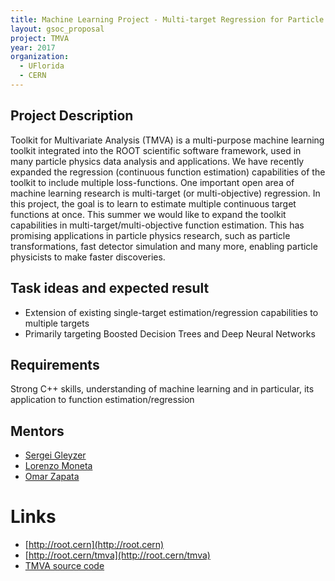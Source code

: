 ```yaml
---
title: Machine Learning Project - Multi-target Regression for Particle Physics
layout: gsoc_proposal
project: TMVA
year: 2017
organization:
  - UFlorida
  - CERN
---
```


## Project Description

Toolkit for Multivariate Analysis (TMVA) is a multi-purpose machine learning
toolkit integrated into the ROOT scientific software framework, used in many
particle physics data analysis and applications. We have recently expanded the
regression (continuous function estimation) capabilities of the toolkit to
include multiple loss-functions. One important open area of machine learning
research is multi-target (or multi-objective) regression. In this project, the
goal is to learn to estimate multiple continuous target functions at once. This
summer we would like to expand the toolkit capabilities in
multi-target/multi-objective function estimation. This has promising
applications in particle physics research, such as particle transformations,
fast detector simulation and many more, enabling particle physicists to make
faster discoveries.

## Task ideas and expected result

- Extension of existing single-target estimation/regression capabilities to
  multiple targets
- Primarily targeting Boosted Decision Trees and Deep Neural Networks

## Requirements

Strong C++ skills, understanding of machine learning and in particular, its
application to function estimation/regression</span></p>

## Mentors

- [Sergei Gleyzer](mailto:sft-gsoc@cern.ch?subject=Multi-Target%2FObjective%20Regression%20using%20Machine%20Learning%20for%20Particle%20Physics)
- [Lorenzo Moneta](mailto:sft-gsoc@cern.ch?subject=Multi-Target%2FObjective%20Regression%20using%20Machine%20Learning%20for%20Particle%20Physics)
- [Omar Zapata](mailto:sft-gsoc@cern.ch?subject=Multi-Target%2FObjective%20Regression%20using%20Machine%20Learning%20for%20Particle%20Physics)

# Links

- [http://root.cern](http://root.cern)
- [http://root.cern/tmva](http://root.cern/tmva)
- [TMVA source code](https://github.com/root-mirror/root/tree/master/tmva)
